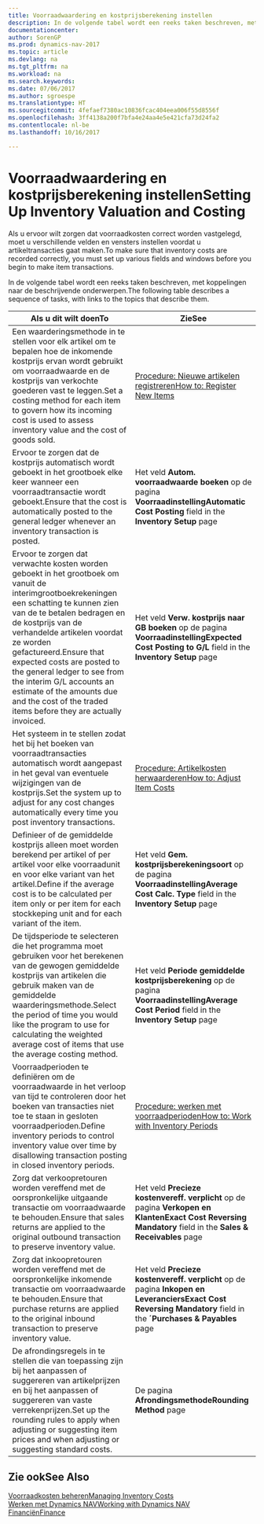 ```yaml
---
title: Voorraadwaardering en kostprijsberekening instellen
description: In de volgende tabel wordt een reeks taken beschreven, met koppelingen naar de beschrijvende onderwerpen.
documentationcenter: 
author: SorenGP
ms.prod: dynamics-nav-2017
ms.topic: article
ms.devlang: na
ms.tgt_pltfrm: na
ms.workload: na
ms.search.keywords: 
ms.date: 07/06/2017
ms.author: sgroespe
ms.translationtype: HT
ms.sourcegitcommit: 4fefaef7380ac10836fcac404eea006f55d8556f
ms.openlocfilehash: 3ff4138a200f7bfa4e24aa4e5e421cfa73d24fa2
ms.contentlocale: nl-be
ms.lasthandoff: 10/16/2017

---
```

# <a name="setting-up-inventory-valuation-and-costing"></a><span data-ttu-id="0e24f-103">Voorraadwaardering en kostprijsberekening instellen</span><span class="sxs-lookup"><span data-stu-id="0e24f-103">Setting Up Inventory Valuation and Costing</span></span>
<span data-ttu-id="0e24f-104">Als u ervoor wilt zorgen dat voorraadkosten correct worden vastgelegd, moet u verschillende velden en vensters instellen voordat u artikeltransacties gaat maken.</span><span class="sxs-lookup"><span data-stu-id="0e24f-104">To make sure that inventory costs are recorded correctly, you must set up various fields and windows before you begin to make item transactions.</span></span>

<span data-ttu-id="0e24f-105">In de volgende tabel wordt een reeks taken beschreven, met koppelingen naar de beschrijvende onderwerpen.</span><span class="sxs-lookup"><span data-stu-id="0e24f-105">The following table describes a sequence of tasks, with links to the topics that describe them.</span></span>

|<span data-ttu-id="0e24f-106">**Als u dit wilt doen**</span><span class="sxs-lookup"><span data-stu-id="0e24f-106">**To**</span></span>|<span data-ttu-id="0e24f-107">**Zie**</span><span class="sxs-lookup"><span data-stu-id="0e24f-107">**See**</span></span>|  
|------------|-------------|  
|<span data-ttu-id="0e24f-108">Een waarderingsmethode in te stellen voor elk artikel om te bepalen hoe de inkomende kostprijs ervan wordt gebruikt om voorraadwaarde en de kostprijs van verkochte goederen vast te leggen.</span><span class="sxs-lookup"><span data-stu-id="0e24f-108">Set a costing method for each item to govern how its incoming cost is used to assess inventory value and the cost of goods sold.</span></span>|[<span data-ttu-id="0e24f-109">Procedure: Nieuwe artikelen registreren</span><span class="sxs-lookup"><span data-stu-id="0e24f-109">How to: Register New Items</span></span>](inventory-how-register-new-items.md)|  
|<span data-ttu-id="0e24f-110">Ervoor te zorgen dat de kostprijs automatisch wordt geboekt in het grootboek elke keer wanneer een voorraadtransactie wordt geboekt.</span><span class="sxs-lookup"><span data-stu-id="0e24f-110">Ensure that the cost is automatically posted to the general ledger whenever an inventory transaction is posted.</span></span>|<span data-ttu-id="0e24f-111">Het veld **Autom. voorraadwaarde boeken** op de pagina **Voorraadinstelling**</span><span class="sxs-lookup"><span data-stu-id="0e24f-111">**Automatic Cost Posting** field in the **Inventory Setup** page</span></span>|  
|<span data-ttu-id="0e24f-112">Ervoor te zorgen dat verwachte kosten worden geboekt in het grootboek om vanuit de interimgrootboekrekeningen een schatting te kunnen zien van de te betalen bedragen en de kostprijs van de verhandelde artikelen voordat ze worden gefactureerd.</span><span class="sxs-lookup"><span data-stu-id="0e24f-112">Ensure that expected costs are posted to the general ledger to see from the interim G/L accounts an estimate of the amounts due and the cost of the traded items before they are actually invoiced.</span></span>|<span data-ttu-id="0e24f-113">Het veld **Verw. kostprijs naar GB boeken** op de pagina **Voorraadinstelling**</span><span class="sxs-lookup"><span data-stu-id="0e24f-113">**Expected Cost Posting to G/L** field in the **Inventory Setup** page</span></span>|  
|<span data-ttu-id="0e24f-114">Het systeem in te stellen zodat het bij het boeken van voorraadtransacties automatisch wordt aangepast in het geval van eventuele wijzigingen van de kostprijs.</span><span class="sxs-lookup"><span data-stu-id="0e24f-114">Set the system up to adjust for any cost changes automatically every time you post inventory transactions.</span></span>|[<span data-ttu-id="0e24f-115">Procedure: Artikelkosten herwaarderen</span><span class="sxs-lookup"><span data-stu-id="0e24f-115">How to: Adjust Item Costs</span></span>](inventory-how-adjust-item-costs.md)|  
|<span data-ttu-id="0e24f-116">Definieer of de gemiddelde kostprijs alleen moet worden berekend per artikel of per artikel voor elke voorraadunit en voor elke variant van het artikel.</span><span class="sxs-lookup"><span data-stu-id="0e24f-116">Define if the average cost is to be calculated per item only or per item for each stockkeping unit and for each variant of the item.</span></span>|<span data-ttu-id="0e24f-117">Het veld **Gem. kostprijsberekeningsoort** op de pagina **Voorraadinstelling**</span><span class="sxs-lookup"><span data-stu-id="0e24f-117">**Average Cost Calc. Type** field in the **Inventory Setup** page</span></span>|  
|<span data-ttu-id="0e24f-118">De tijdsperiode te selecteren die het programma moet gebruiken voor het berekenen van de gewogen gemiddelde kostprijs van artikelen die gebruik maken van de gemiddelde waarderingsmethode.</span><span class="sxs-lookup"><span data-stu-id="0e24f-118">Select the period of time you would like the program to use for calculating the weighted average cost of items that use the average costing method.</span></span>|<span data-ttu-id="0e24f-119">Het veld **Periode gemiddelde kostprijsberekening** op de pagina **Voorraadinstelling**</span><span class="sxs-lookup"><span data-stu-id="0e24f-119">**Average Cost Period** field in the **Inventory Setup** page</span></span>|  
|<span data-ttu-id="0e24f-120">Voorraadperioden te definiëren om de voorraadwaarde in het verloop van tijd te controleren door het boeken van transacties niet toe te staan in gesloten voorraadperioden.</span><span class="sxs-lookup"><span data-stu-id="0e24f-120">Define inventory periods to control inventory value over time by disallowing transaction posting in closed inventory periods.</span></span>|[<span data-ttu-id="0e24f-121">Procedure: werken met voorraadperioden</span><span class="sxs-lookup"><span data-stu-id="0e24f-121">How to: Work with Inventory Periods</span></span>](finance-how-to-work-with-inventory-periods.md)|  
|<span data-ttu-id="0e24f-122">Zorg dat verkoopretouren worden vereffend met de oorspronkelijke uitgaande transactie om voorraadwaarde te behouden.</span><span class="sxs-lookup"><span data-stu-id="0e24f-122">Ensure that sales returns are applied to the original outbound transaction to preserve inventory value.</span></span>|<span data-ttu-id="0e24f-123">Het veld **Precieze kostenvereff. verplicht** op de pagina **Verkopen en Klanten**</span><span class="sxs-lookup"><span data-stu-id="0e24f-123">**Exact Cost Reversing Mandatory** field in the **Sales & Receivables** page</span></span>|  
|<span data-ttu-id="0e24f-124">Zorg dat inkoopretouren worden vereffend met de oorspronkelijke inkomende transactie om voorraadwaarde te behouden.</span><span class="sxs-lookup"><span data-stu-id="0e24f-124">Ensure that purchase returns are applied to the original inbound transaction to preserve inventory value.</span></span>|<span data-ttu-id="0e24f-125">Het veld **Precieze kostenvereff. verplicht** op de pagina **Inkopen en Leveranciers**</span><span class="sxs-lookup"><span data-stu-id="0e24f-125">**Exact Cost Reversing Mandatory** field in the **´Purchases & Payables** page</span></span>|
|<span data-ttu-id="0e24f-126">De afrondingsregels in te stellen die van toepassing zijn bij het aanpassen of suggereren van artikelprijzen en bij het aanpassen of suggereren van vaste verrekenprijzen.</span><span class="sxs-lookup"><span data-stu-id="0e24f-126">Set up the rounding rules to apply when adjusting or suggesting item prices and when adjusting or suggesting standard costs.</span></span>|<span data-ttu-id="0e24f-127">De pagina **Afrondingsmethode**</span><span class="sxs-lookup"><span data-stu-id="0e24f-127">**Rounding Method** page</span></span>|  

## <a name="see-also"></a><span data-ttu-id="0e24f-128">Zie ook</span><span class="sxs-lookup"><span data-stu-id="0e24f-128">See Also</span></span>  
[<span data-ttu-id="0e24f-129">Voorraadkosten beheren</span><span class="sxs-lookup"><span data-stu-id="0e24f-129">Managing Inventory Costs</span></span>](finance-manage-inventory-costs.md)  
[<span data-ttu-id="0e24f-130">Werken met Dynamics NAV</span><span class="sxs-lookup"><span data-stu-id="0e24f-130">Working with Dynamics NAV</span></span>](ui-work-product.md)  
[<span data-ttu-id="0e24f-131">Financiën</span><span class="sxs-lookup"><span data-stu-id="0e24f-131">Finance</span></span>](finance.md)  

